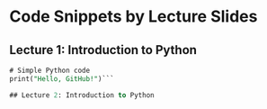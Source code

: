 # Code Snippets by Lecture Slides

## Lecture 1: Introduction to Python
```sql
# Simple Python code
print("Hello, GitHub!")```

## Lecture 2: Introduction to Python
